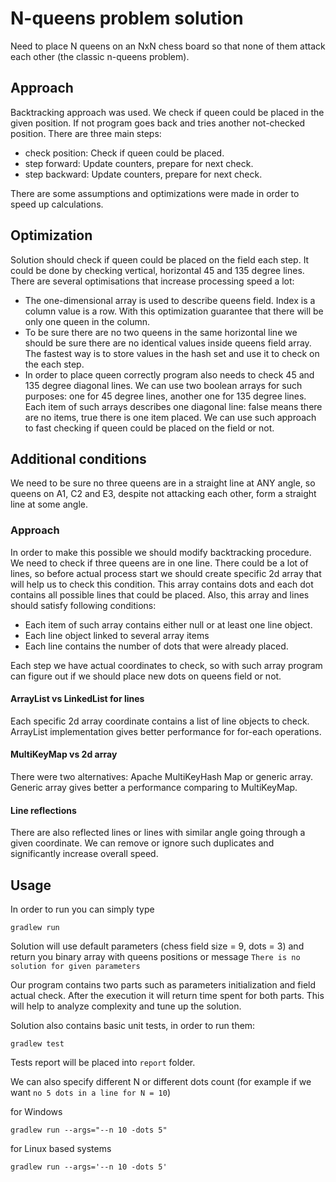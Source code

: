 # N-queens problem solution

Need to place N queens on an NxN chess board so that none of them attack each other (the classic n-queens problem).

## Approach

Backtracking approach was used. We check if queen could be placed in the given position. If not program goes back and tries another not-checked position.
There are three main steps: 
- check position: Check if queen could be placed.
- step forward: Update counters, prepare for next check.
- step backward: Update counters, prepare for next check.

There are some assumptions and optimizations were made in order to speed up calculations.

## Optimization

Solution should check if queen could be placed on the field each step. It could be done by checking vertical, horizontal 45 and 135 degree lines.
There are several optimisations that increase processing speed a lot:
- The one-dimensional array is used to describe queens field. Index is a column value is a row. With this optimization guarantee that there will be only one queen in the column. 
- To be sure there are no two queens in the same horizontal line we should be sure there are no identical values inside queens field array. The fastest way is to store values in the hash set and use it to check on the each step. 
- In order to place queen correctly program also needs to check 45 and 135 degree diagonal lines. We can use two boolean arrays for such purposes: one for 45 degree lines, another one for 135 degree lines.
Each item of such arrays describes one diagonal line: false means there are no items, true there is one item placed. We can use such approach to fast checking if queen could be placed on the field or not.

## Additional conditions
 We need to be sure no three queens are in a straight line at ANY angle, so queens on A1, C2 and E3, despite not attacking each other, form a straight line at some angle.
 
### Approach
In order to make this possible we should modify backtracking procedure. We need to check if three queens are in one line. 
There could be a lot of lines, so before actual process start we should create specific 2d array that will help us to check 
this condition. This array contains dots and each dot contains all possible lines that could be placed.
Also, this array and lines should satisfy following conditions:
- Each item of such array contains either null or at least one line object.
- Each line object linked to several array items
- Each line contains the number of dots that were already placed.

Each step we have actual coordinates to check, so with such array program can figure out if we should place new dots on queens field or not.  

#### ArrayList vs LinkedList for lines
Each specific 2d array coordinate contains a list of line objects to check. ArrayList implementation gives better performance for for-each operations.

#### MultiKeyMap vs 2d array 
There were two alternatives: Apache MultiKeyHash Map or generic array. Generic array gives better a performance comparing to MultiKeyMap.
#### Line reflections
There are also reflected lines or lines with similar angle going through a given coordinate. We can remove or ignore such duplicates and significantly increase overall speed. 

## Usage

In order to run you can simply type 
```
gradlew run 
```

Solution will use default parameters (chess field size = 9, dots = 3) and return you binary array with queens positions or message `There is no solution for given parameters`

Our program contains two parts such as parameters initialization and field actual check. 
After the execution it will return time spent for both parts. This will help to analyze complexity and tune up the solution. 

Solution also contains basic unit tests, in order to run them:
```
gradlew test
```
Tests report will be placed into `report` folder. 

We can also specify different N or different dots count (for example if we want `no 5 dots in a line for N = 10`)


for Windows
```
gradlew run --args="--n 10 -dots 5"
```
for Linux based systems
```
gradlew run --args='--n 10 -dots 5'
```
